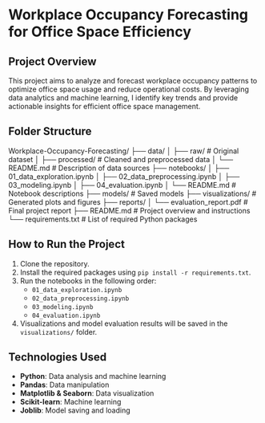 # Workplace Occupancy Forecasting for Office Space Efficiency

## Project Overview
This project aims to analyze and forecast workplace occupancy patterns to optimize office space usage and reduce operational costs. By leveraging data analytics and machine learning, I identify key trends and provide actionable insights for efficient office space management.

## Folder Structure

Workplace-Occupancy-Forecasting/
├── data/
│   ├── raw/                # Original dataset
│   ├── processed/          # Cleaned and preprocessed data
│   └── README.md           # Description of data sources
├── notebooks/
│   ├── 01_data_exploration.ipynb
│   ├── 02_data_preprocessing.ipynb
│   ├── 03_modeling.ipynb
│   ├── 04_evaluation.ipynb
│   └── README.md           # Notebook descriptions
├── models/                 # Saved models
├── visualizations/         # Generated plots and figures
├── reports/
│   └── evaluation_report.pdf    # Final project report
├── README.md               # Project overview and instructions
└── requirements.txt        # List of required Python packages

## How to Run the Project
1. Clone the repository.
2. Install the required packages using `pip install -r requirements.txt`.
3. Run the notebooks in the following order:
   - `01_data_exploration.ipynb`
   - `02_data_preprocessing.ipynb`
   - `03_modeling.ipynb`
   - `04_evaluation.ipynb`
4. Visualizations and model evaluation results will be saved in the `visualizations/` folder.

## Technologies Used
- **Python**: Data analysis and machine learning
- **Pandas**: Data manipulation
- **Matplotlib & Seaborn**: Data visualization
- **Scikit-learn**: Machine learning
- **Joblib**: Model saving and loading
